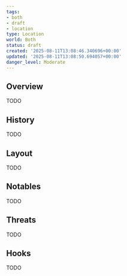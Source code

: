 ```yaml
---
tags:
- both
- draft
- location
type: Location
world: Both
status: draft
created: '2025-08-11T13:08:46.340696+00:00'
updated: '2025-08-11T13:08:50.694057+00:00'
danger_level: Moderate
---
```



## Overview

TODO
## History

TODO
## Layout

TODO
## Notables

TODO
## Threats

TODO
## Hooks

TODO
